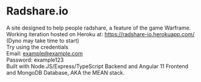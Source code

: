 # Radshare.io
A site designed to help people radshare, a feature of the game Warframe.
<br/>
Working iteration hosted on Heroku at: https://radshare-io.herokuapp.com/ (Dyno may take time to start)
<br/>
Try using the credentials
<br/>
Email: example@example.com
<br/>
Password: example123
<br/>
Built with Node.JS/Express/TypeScript Backend and Angular 11 Frontend and MongoDB Database, AKA the MEAN stack.
